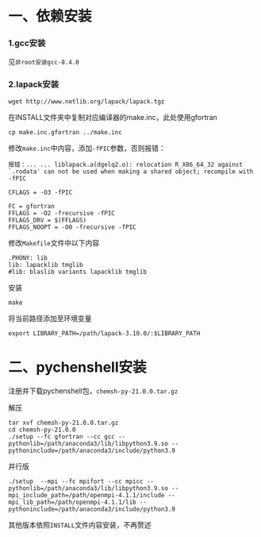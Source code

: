 # 一、依赖安装
###  1.gcc安装
见`非root安装gcc-8.4.0`
###  2.lapack安装
```
wget http://www.netlib.org/lapack/lapack.tgz
```

在INSTALL文件夹中复制对应编译器的make.inc，此处使用gfortran

```
cp make.inc.gfortran ../make.inc
```
修改`make.inc`中内容，添加`-fPIC`参数，否则报错：

```
报错：... ... liblapack.a(dgelq2.o): relocation R_X86_64_32 against `.rodata' can not be used when making a shared object; recompile with -fPIC
```

```
CFLAGS = -O3 -fPIC
```
```
FC = gfortran
FFLAGS = -O2 -frecursive -fPIC
FFLAGS_DRV = $(FFLAGS)
FFLAGS_NOOPT = -O0 -frecursive -fPIC
```
修改`Makefile`文件中以下内容
```
.PHONY: lib
lib: lapacklib tmglib
#lib: blaslib variants lapacklib tmglib
```
安装

```
make
```
将当前路径添加至环境变量

```
export LIBRARY_PATH=/path/lapack-3.10.0/:$LIBRARY_PATH
```
#  二、pychenshell安装
注册并下载pychenshell包，`chemsh-py-21.0.0.tar.gz`

解压

```
tar xvf chemsh-py-21.0.0.tar.gz
cd chemsh-py-21.0.0
./setup --fc gfortran --cc gcc --pythonlib=/path/anaconda3/lib/libpython3.9.so --pythoninclude=/path/anaconda3/include/python3.9
```
并行版
```
./setup  --mpi --fc mpifort --cc mpicc --pythonlib=/path/anaconda3/lib/libpython3.9.so --mpi_include_path=/path/openmpi-4.1.1/include --mpi_lib_path=/path/openmpi-4.1.1/lib --pythoninclude=/path/anaconda3/include/python3.9
```
其他版本依照`INSTALL`文件内容安装，不再赘述
